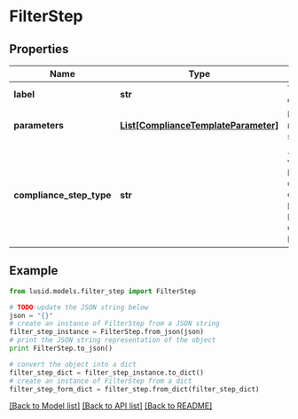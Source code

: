 # FilterStep


## Properties
Name | Type | Description | Notes
------------ | ------------- | ------------- | -------------
**label** | **str** | The label of the compliance step | 
**parameters** | [**List[ComplianceTemplateParameter]**](ComplianceTemplateParameter.md) | Parameters required for the step | 
**compliance_step_type** | **str** | . The available values are: FilterStep, GroupByStep, GroupFilterStep, BranchStep, RecombineStep, CheckStep, PercentCheckStep | 

## Example

```python
from lusid.models.filter_step import FilterStep

# TODO update the JSON string below
json = "{}"
# create an instance of FilterStep from a JSON string
filter_step_instance = FilterStep.from_json(json)
# print the JSON string representation of the object
print FilterStep.to_json()

# convert the object into a dict
filter_step_dict = filter_step_instance.to_dict()
# create an instance of FilterStep from a dict
filter_step_form_dict = filter_step.from_dict(filter_step_dict)
```
[[Back to Model list]](../README.md#documentation-for-models) [[Back to API list]](../README.md#documentation-for-api-endpoints) [[Back to README]](../README.md)


